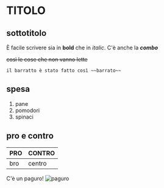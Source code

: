 TITOLO
======

sottotitolo
-----------

È facile scrivere sia in **bold** che in *italic*. C'è anche la ***combo***

~~così le cose che non vanno lette~~

`il barratto è stato fatto così
~~barrato~~`

spesa
-----

1. pane
2. pomodori
3. spinaci

pro e contro
------------

PRO | CONTRO
--- | ------
bro | centro

C'è un paguro!
![paguro](https://www.ideegreen.it/wp-content/uploads/2018/03/paguro-bernardo-3.jpg)

